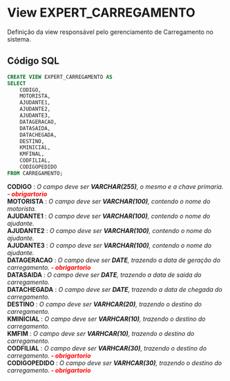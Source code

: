 # View EXPERT_CARREGAMENTO

Definição da view responsável pelo gerenciamento de Carregamento no sistema.  

## Código SQL

```sql
CREATE VIEW EXPERT_CARREGAMENTO AS 
SELECT
    CODIGO,
    MOTORISTA,
    AJUDANTE1,
    AJUDANTE2,
    AJUDANTE3,
    DATAGERACAO,
    DATASAIDA,
    DATACHEGADA,
    DESTINO,
    KMINICIAL,
    KMFINAL,
    CODFILIAL,
    CODIGOPEDIDO
FROM CARREGAMENTO;
```
**CODIGO** : *O campo deve ser **VARCHAR(255)**, o mesmo e a chave primaria.****<font color="red"> - obrigartorio</font>***<br/>
**MOTORISTA** : *O campo deve ser **VARCHAR(100)**, contendo o nome do motorista.*<br/>
**AJUDANTE1** : *O campo deve ser **VARCHAR(100)**, contendo o nome do ajudante.*<br/>
**AJUDANTE2** : *O campo deve ser **VARCHAR(100)**, contendo o nome do ajudante.*<br/>
**AJUDANTE3** : *O campo deve ser **VARCHAR(100)**, contendo o nome do ajudante.*<br/>
**DATAGERACAO** : *O campo deve ser **DATE**, trazendo a data de geração do carregamento.****<font color="red"> - obrigartorio</font>***<br/>
**DATASAIDA** : *O campo deve ser **DATE**, trazendo a data de saida do carregamento.*<br/>
**DATACHEGADA** : *O campo deve ser **DATE**, trazendo a data de chegada do carregamento.*<br/>
**DESTINO** : *O campo deve ser **VARHCAR(20)**, trazendo o destino do carregamento.*<br/>
**KMINICIAL** : *O campo deve ser **VARHCAR(10)**, trazendo o destino do carregamento.*<br/>
**KMFIM** : *O campo deve ser **VARHCAR(10)**, trazendo o destino do carregamento.* <br/> 
**CODFILIAL** : *O campo deve ser **VARHCAR(30)**, trazendo o destino do carregamento.****<font color="red"> - obrigartorio</font>***<br/>
**CODIGOPEDIDO** : *O campo deve ser **VARHCAR(30)**, trazendo o destino do carregamento.****<font color="red"> - obrigartorio</font>***<br/>
